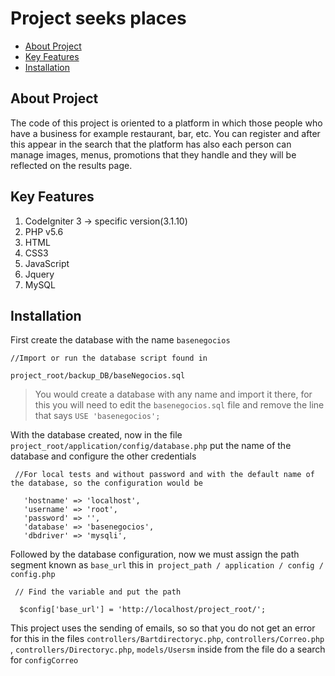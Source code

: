 # Project seeks places

* [About Project](#about-project)
* [Key Features](#Key-Features)
* [Installation](#installation)

## About Project

The code of this project is oriented to a platform in which those people who have a business for example restaurant, bar, etc. You can register and after this appear in the search that the platform has also each person can manage images, menus, promotions that they handle and they will be reflected on the results page.

## Key Features

1. CodeIgniter 3 -> specific version(3.1.10)
2. PHP v5.6
3. HTML
4. CSS3
5. JavaScript
6. Jquery
7. MySQL

## Installation

First create the database with the name `basenegocios`

```
//Import or run the database script found in

project_root/backup_DB/baseNegocios.sql

```

> You would create a database with any name and import it there, for this you will need to edit the `basenegocios.sql` file and remove the line that says `USE 'basenegocios';`

With the database created, now in the file `project_root/application/config/database.php` put the name of the database and configure the other credentials
```
 //For local tests and without password and with the default name of the database, so the configuration would be

   'hostname' => 'localhost',
   'username' => 'root',
   'password' => '',
   'database' => 'basenegocios',
   'dbdriver' => 'mysqli',
```

Followed by the database configuration, now we must assign the path segment known as `base_url` this in` project_path / application / config / config.php`
```
 // Find the variable and put the path

  $config['base_url'] = 'http://localhost/project_root/';

```

This project uses the sending of emails, so so that you do not get an error for this in the files `controllers/Bartdirectoryc.php`, `controllers/Correo.php `, `controllers/Directoryc.php`, `models/Usersm` inside from the file do a search for `configCorreo`
